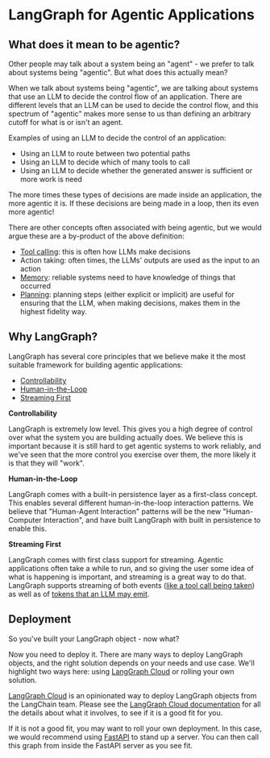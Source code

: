 # LangGraph for Agentic Applications

## What does it mean to be agentic?

Other people may talk about a system being an "agent" - we prefer to talk about systems being "agentic". But what does this actually mean?

When we talk about systems being "agentic", we are talking about systems that use an LLM to decide the control flow of an application. There are different levels that an LLM can be used to decide the control flow, and this spectrum of "agentic" makes more sense to us than defining an arbitrary cutoff for what is or isn't an agent.

Examples of using an LLM to decide the control of an application:

- Using an LLM to route between two potential paths
- Using an LLM to decide which of many tools to call
- Using an LLM to decide whether the generated answer is sufficient or more work is need

The more times these types of decisions are made inside an application, the more agentic it is.
If these decisions are being made in a loop, then its even more agentic!

There are other concepts often associated with being agentic, but we would argue these are a by-product of the above definition:

- [Tool calling](/langgraph/concepts/agentic_concepts/#tool-calling): this is often how LLMs make decisions
- Action taking: often times, the LLMs' outputs are used as the input to an action
- [Memory](/langgraph/concepts/agentic_concepts/#memory): reliable systems need to have knowledge of things that occurred
- [Planning](/langgraph/concepts/agentic_concepts/#planning): planning steps (either explicit or implicit) are useful for ensuring that the LLM, when making decisions, makes them in the highest fidelity way.

## Why LangGraph?

LangGraph has several core principles that we believe make it the most suitable framework for building agentic applications:

- [Controllability](/langgraph/how-tos/#controllability)
- [Human-in-the-Loop](/langgraph/how-tos/#human-in-the-loop)
- [Streaming First](/langgraph/how-tos/#streaming)

**Controllability**

LangGraph is extremely low level. This gives you a high degree of control over what the system you are building actually does. We believe this is important because it is still hard to get agentic systems to work reliably, and we've seen that the more control you exercise over them, the more likely it is that they will "work".

**Human-in-the-Loop**

LangGraph comes with a built-in persistence layer as a first-class concept. This enables several different human-in-the-loop interaction patterns. We believe that "Human-Agent Interaction" patterns will be the new "Human-Computer Interaction", and have built LangGraph with built in persistence to enable this.

**Streaming First**

LangGraph comes with first class support for streaming. Agentic applications often take a while to run, and so giving the user some idea of what is happening is important, and streaming is a great way to do that. LangGraph supports streaming of both events ([like a tool call being taken](/langgraph/how-tos/stream-updates/)) as well as of [tokens that an LLM may emit](/langgraph/how-tos/streaming-tokens/).

## Deployment

So you've built your LangGraph object - now what?

Now you need to deploy it. 
There are many ways to deploy LangGraph objects, and the right solution depends on your needs and use case.
We'll highlight two ways here: using [LangGraph Cloud](/langgraph/cloud) or rolling your own solution.

[LangGraph Cloud](/langgraph/cloud) is an opinionated way to deploy LangGraph objects from the LangChain team. Please see the [LangGraph Cloud documentation](/langgraph/cloud) for all the details about what it involves, to see if it is a good fit for you.

If it is not a good fit, you may want to roll your own deployment. In this case, we would recommend using [FastAPI](https://fastapi.tiangolo.com/) to stand up a server. You can then call this graph from inside the FastAPI server as you see fit.